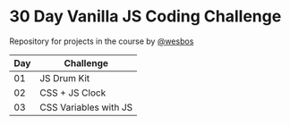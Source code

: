 # 30 Day Vanilla JS Coding Challenge

Repository for projects in the course by [@wesbos](https://github.com/wesbos)

| Day | Challenge             |
| --- | --------------------- |
| 01  | JS Drum Kit           |
| 02  | CSS + JS Clock        |
| 03  | CSS Variables with JS |
